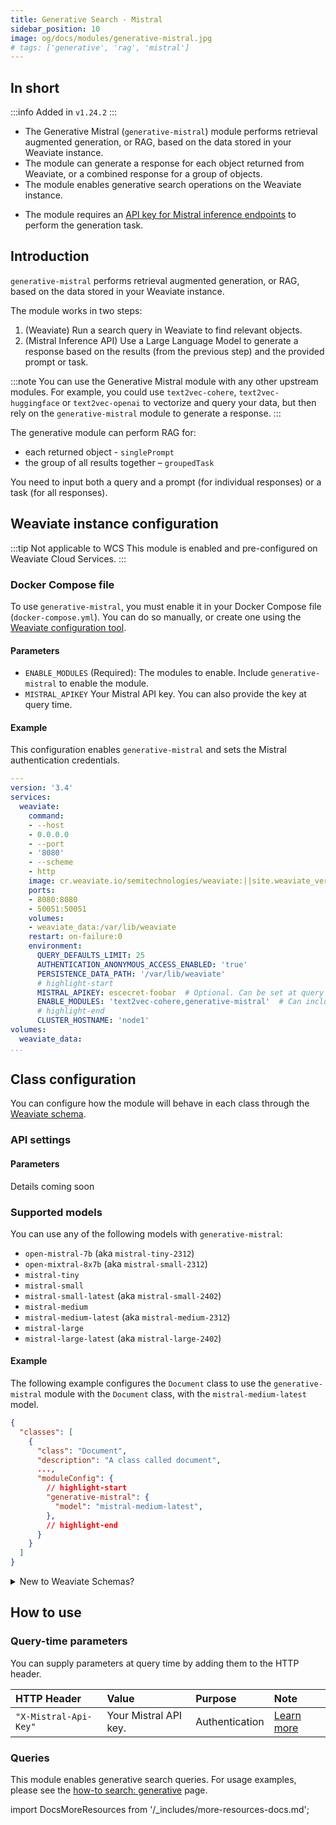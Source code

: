 ```yaml
---
title: Generative Search - Mistral
sidebar_position: 10
image: og/docs/modules/generative-mistral.jpg
# tags: ['generative', 'rag', 'mistral']
---
```



## In short

:::info Added in `v1.24.2`
:::

* The Generative Mistral (`generative-mistral`) module performs retrieval augmented generation, or RAG, based on the data stored in your Weaviate instance.
* The module can generate a response for each object returned from Weaviate, or a combined response for a group of objects.
* The module enables generative search operations on the Weaviate instance.
<!-- TODO - add default model back when we find out what it is -->
<!-- * The default model is `meta-llama/Llama-2-70b-chat-hf`. -->
* The module requires an [API key for Mistral inference endpoints](https://docs.mistral.ai/) to perform the generation task.

## Introduction

`generative-mistral` performs retrieval augmented generation, or RAG, based on the data stored in your Weaviate instance.

The module works in two steps:
1. (Weaviate) Run a search query in Weaviate to find relevant objects.
2. (Mistral Inference API) Use a Large Language Model to generate a response based on the results (from the previous step) and the provided prompt or task.

:::note
You can use the Generative Mistral module with any other upstream modules. For example, you could use `text2vec-cohere`, `text2vec-huggingface` or `text2vec-openai` to vectorize and query your data, but then rely on the `generative-mistral` module to generate a response.
:::

The generative module can perform RAG for:
* each returned object - `singlePrompt`
* the group of all results together – `groupedTask`

You need to input both a query and a prompt (for individual responses) or a task (for all responses).


## Weaviate instance configuration

:::tip Not applicable to WCS
This module is enabled and pre-configured on Weaviate Cloud Services.
:::

### Docker Compose file

To use `generative-mistral`, you must enable it in your Docker Compose file (`docker-compose.yml`). You can do so manually, or create one using the [Weaviate configuration tool](/developers/weaviate/installation/docker-compose.md#configurator).

#### Parameters

- `ENABLE_MODULES` (Required): The modules to enable. Include `generative-mistral` to enable the module.
- `MISTRAL_APIKEY` Your Mistral API key. You can also provide the key at query time.

#### Example

This configuration enables `generative-mistral` and sets the Mistral authentication credentials.

```yaml
---
version: '3.4'
services:
  weaviate:
    command:
    - --host
    - 0.0.0.0
    - --port
    - '8080'
    - --scheme
    - http
    image: cr.weaviate.io/semitechnologies/weaviate:||site.weaviate_version||
    ports:
    - 8080:8080
    - 50051:50051
    volumes:
    - weaviate_data:/var/lib/weaviate
    restart: on-failure:0
    environment:
      QUERY_DEFAULTS_LIMIT: 25
      AUTHENTICATION_ANONYMOUS_ACCESS_ENABLED: 'true'
      PERSISTENCE_DATA_PATH: '/var/lib/weaviate'
      # highlight-start
      MISTRAL_APIKEY: escecret-foobar  # Optional. Can be set at query time.
      ENABLE_MODULES: 'text2vec-cohere,generative-mistral'  # Can include any modules
      # highlight-end
      CLUSTER_HOSTNAME: 'node1'
volumes:
  weaviate_data:
...
```


## Class configuration

You can configure how the module will behave in each class through the [Weaviate schema](/developers/weaviate/manage-data/collections.mdx).

### API settings

#### Parameters

Details coming soon

<!-- | Parameter | Required | Default | Purpose |
| :- | :- | :- | :- |
| `model` | No | `"meta-llama/Llama-2-70b-chat-hf"` | The model to use. Defaults to Llama-2 70B.
| `temperature` | No | 0 | Control of LLM stochasticity. | -->

### Supported models

You can use any of the following models with `generative-mistral`:

* `open-mistral-7b` (aka `mistral-tiny-2312`)
* `open-mixtral-8x7b` (aka `mistral-small-2312`)
* `mistral-tiny`
* `mistral-small`
* `mistral-small-latest` (aka `mistral-small-2402`)
* `mistral-medium`
* `mistral-medium-latest` (aka `mistral-medium-2312`)
* `mistral-large`
* `mistral-large-latest` (aka `mistral-large-2402`)

#### Example

The following example configures the `Document` class to use the `generative-mistral` module with the `Document` class, with the `mistral-medium-latest` model.

```json
{
  "classes": [
    {
      "class": "Document",
      "description": "A class called document",
      ...,
      "moduleConfig": {
        // highlight-start
        "generative-mistral": {
          "model": "mistral-medium-latest",
        },
        // highlight-end
      }
    }
  ]
}
```

<details>
  <summary>New to Weaviate Schemas?</summary>

If you are new to Weaviate, check out the [Weaviate schema tutorial](/developers/weaviate/starter-guides/schema.md).

</details>


## How to use

### Query-time parameters

You can supply parameters at query time by adding them to the HTTP header.

| HTTP Header | Value | Purpose | Note |
| :- | :- | :- | :- |
| `"X-Mistral-Api-Key"` | Your Mistral API key. | Authentication | [Learn more](https://docs.mistral.ai/platform/overview/)|

### Queries

This module enables generative search queries. For usage examples, please see the [how-to search: generative](../../search/generative.md) page.

import DocsMoreResources from '/_includes/more-resources-docs.md';

<DocsMoreResources />
